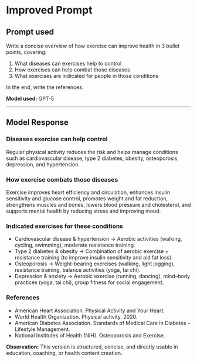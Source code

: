 # Improved Prompt

## Prompt used
Write a concise overview of how exercise can improve health in 3 bullet points, covering:  
1. What diseases can exercises help to control  
2. How exercises can help combat those diseases  
3. What exercises are indicated for people in those conditions  

In the end, write the references.

**Model used:** GPT-5  

---

## Model Response
### Diseases exercise can help control
Regular physical activity reduces the risk and helps manage conditions such as cardiovascular disease, type 2 diabetes, obesity, osteoporosis, depression, and hypertension.

### How exercise combats those diseases
Exercise improves heart efficiency and circulation, enhances insulin sensitivity and glucose control, promotes weight and fat reduction, strengthens muscles and bones, lowers blood pressure and cholesterol, and supports mental health by reducing stress and improving mood.

### Indicated exercises for these conditions
- Cardiovascular disease & hypertension → Aerobic activities (walking, cycling, swimming), moderate resistance training.  
- Type 2 diabetes & obesity → Combination of aerobic exercise + resistance training (to improve insulin sensitivity and aid fat loss).  
- Osteoporosis → Weight-bearing exercises (walking, light jogging), resistance training, balance activities (yoga, tai chi).  
- Depression & anxiety → Aerobic exercise (running, dancing), mind–body practices (yoga, tai chi), group fitness for social engagement.  

### References
- American Heart Association. Physical Activity and Your Heart.  
- World Health Organization. Physical activity. 2020.  
- American Diabetes Association. Standards of Medical Care in Diabetes – Lifestyle Management.  
- National Institutes of Health (NIH). Osteoporosis and Exercise.  

**Observation:** This version is structured, concise, and directly usable in education, coaching, or health content creation.

